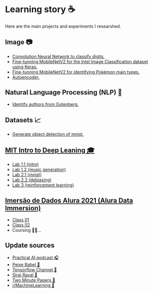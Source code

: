# Learning story ☕
Here are the main projects and experiments I researshed.

## Image 📷
 - [Convolution Neural Network to classify digits.](https://www.kaggle.com/lpugens/digit-recognizer)
 - [Fine-tunning MobileNetV2 for the Intel Image Classification dataset using Keras.](https://www.kaggle.com/lpugens/intel-image-classification?scriptVersionId=38561906)
 - [Fine-tunning MobileNetV2 for identifying Pokémon main types.](https://www.kaggle.com/lpugens/pokemon-type-classification)
 - [Autoencoder.](https://colab.research.google.com/drive/1wJAayv5JVMxffRCZKUkGVfpY8yMzv3gH?usp=sharing)
 
## Natural Language Processing (NLP) 📝
 - [Identify authors from Gutenberg.](https://colab.research.google.com/drive/17_NJ5BKurkabUasSLDnGDbdfYxvC1mXp?usp=sharing)

## Datasets 📈
 - [Generate object detection of mnist.](https://colab.research.google.com/drive/1vRiGR-KS5kyiXWVMYDPAYVAbC67NxN_m?usp=sharing)

## [MIT Intro to Deep Leaning 🎓](http://introtodeeplearning.com/)
 - [Lab 1.1 (intro)](https://github.com/LPugens/Learning/blob/master/MIT%20Introduction%20to%20Deep%20Learning/lab1/Part1_TensorFlow.ipynb)
 - [Lab 1.2 (music generation)](https://github.com/LPugens/Learning/blob/master/MIT%20Introduction%20to%20Deep%20Learning/lab1/Part2_Music_Generation.ipynb)
 - [Lab 2.1 (mnist)](https://github.com/LPugens/Learning/blob/master/MIT%20Introduction%20to%20Deep%20Learning/lab2/Part1_MNIST.ipynb)
 - [Lab 2.2 (debiasing)](https://github.com/LPugens/Learning/blob/master/MIT%20Introduction%20to%20Deep%20Learning/lab2/Part2_Debiasing.ipynb)
 - [Lab 3 (reinforcement learning)](https://github.com/LPugens/Learning/blob/master/MIT%20Introduction%20to%20Deep%20Learning/lab3/RL.ipynb)

## [Imersão de Dados Alura 2021 (Alura Data Immersion)](https://www.alura.com.br/imersao-dados)
 - [Class 01](https://github.com/LPugens/Learning/blob/master/Imers%C3%A3o%20de%20dados%20Alura%202021/Aula_01.ipynb)
 - [Class 02](https://github.com/LPugens/Learning/blob/master/Imers%C3%A3o%20de%20dados%20Alura%202021/Aula_02.ipynb)
 - Coursing 👨‍💻...

## Update sources
 - [Practical AI podcast 🎧](https://changelog.com/practicalai/)
 - [Peixe Babel 🎥](https://www.youtube.com/c/PeixeBabel)
 - [Tensorflow Channel 🎥](https://www.youtube.com/channel/UC0rqucBdTuFTjJiefW5t-IQ)
 - [Siraj Raval 🎥](https://www.youtube.com/c/SirajRaval/videos)
 - [Two Minute Papers 🎥](https://www.youtube.com/user/keeroyz)
 - [r/MachineLearning 📰](https://www.reddit.com/r/MachineLearning/)
